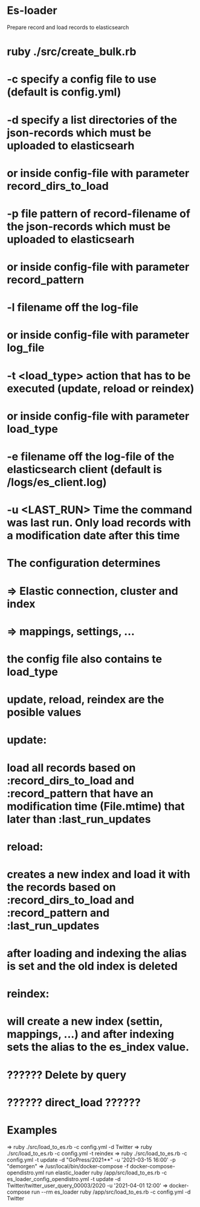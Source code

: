 # Es-loader
Prepare record and load records to elasticsearch

# ruby ./src/create_bulk.rb 
# -c <CONFIG FILE> specify a config file to use (default is config.yml)
# -d <DIRECTORY> specify a list directories of the json-records which must be uploaded to elasticsearh
#   or inside config-file with parameter record_dirs_to_load
# -p <PATTERN> file pattern of record-filename of the json-records which must be uploaded to elasticsearh
#   or inside config-file with parameter record_pattern
# -l <FILENAME> filename off the log-file
#   or inside config-file with parameter log_file
# -t <load_type> action that has to be executed (update, reload or  reindex)
#   or inside config-file with parameter load_type
# -e <FILENAME> filename  off the log-file of the elasticsearch client (default is /logs/es_client.log)
# -u <LAST_RUN> Time the command was last run. Only load records with a modification date after this time
# 
# The configuration determines
# => Elastic connection, cluster and index
# => mappings, settings, ...

# the config file also contains te load_type
# update, reload, reindex are the posible values

# update:
# load all records based on :record_dirs_to_load and :record_pattern that have an modification time (File.mtime) that later than :last_run_updates

# reload:
# creates a new index and load it with the records based on :record_dirs_to_load and :record_pattern and :last_run_updates
# after loading and indexing the alias is set and the old index is deleted

# reindex:
# will create a new index (settin, mappings, ...) and after indexing sets the alias to the es_index value. 

# ?????? Delete by query
# ?????? direct_load ??????

# Examples
=> ruby ./src/load_to_es.rb -c config.yml -d Twitter
=> ruby ./src/load_to_es.rb -c config.yml -t reindex
=> ruby ./src/load_to_es.rb -c config.yml -t update -d "GoPress/2021**" -u '2021-03-15 16:00' -p "demorgen"
=> /usr/local/bin/docker-compose -f docker-compose-opendistro.yml run elastic_loader ruby /app/src/load_to_es.rb -c es_loader_config_opendistro.yml -t update -d Twitter/twitter_user_query_00003/2020 -u '2021-04-01 12:00'
=> docker-compose run --rm es_loader ruby  /app/src/load_to_es.rb -c config.yml -d Twitter